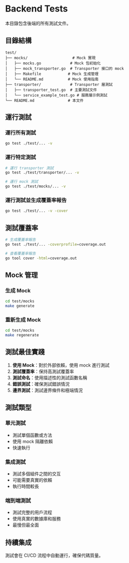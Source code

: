 # Backend Tests

本目錄包含後端的所有測試文件。

## 目錄結構

```
test/
├── mocks/                    # Mock 實現
│   ├── mocks.go             # Mock 包初始化
│   ├── mock_transporter.go  # Transporter 接口的 mock
│   ├── Makefile            # Mock 生成管理
│   └── README.md           # Mock 使用指南
├── transporter/             # Transporter 層測試
│   ├── transporter_test.go  # 主要測試文件
│   └── service_example_test.go # 服務層示例測試
└── README.md               # 本文件
```

## 運行測試

### 運行所有測試

```bash
go test ./test/... -v
```

### 運行特定測試

```bash
# 運行 transporter 測試
go test ./test/transporter/... -v

# 運行 mock 測試
go test ./test/mocks/... -v
```

### 運行測試並生成覆蓋率報告

```bash
go test ./test/... -v -cover
```

## 測試覆蓋率

```bash
# 生成覆蓋率報告
go test ./test/... -coverprofile=coverage.out

# 查看覆蓋率報告
go tool cover -html=coverage.out
```

## Mock 管理

### 生成 Mock

```bash
cd test/mocks
make generate
```

### 重新生成 Mock

```bash
cd test/mocks
make regenerate
```

## 測試最佳實踐

1. **使用 Mock**：對於外部依賴，使用 mock 進行測試
2. **測試覆蓋率**：保持高測試覆蓋率
3. **測試命名**：使用描述性的測試函數名稱
4. **錯誤測試**：確保測試錯誤情況
5. **邊界測試**：測試邊界條件和極端情況

## 測試類型

### 單元測試

- 測試單個函數或方法
- 使用 mock 隔離依賴
- 快速執行

### 集成測試

- 測試多個組件之間的交互
- 可能需要真實的依賴
- 執行時間較長

### 端到端測試

- 測試完整的用戶流程
- 使用真實的數據庫和服務
- 最慢但最全面

## 持續集成

測試會在 CI/CD 流程中自動運行，確保代碼質量。


